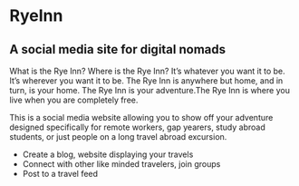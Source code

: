 # RyeInn
## A social media site for digital nomads 

What is the Rye Inn? Where is the Rye Inn? It’s whatever you want it to be. It’s wherever you want it to be. The Rye Inn is anywhere but home, and in turn, is your home. The Rye Inn is your adventure.The Rye Inn is where you live when you are completely free. 

This is a social media website allowing you to show off your adventure designed specifically for remote workers, gap yearers, study abroad students, or just people on a long travel abroad excursion. 
 - Create a blog, website displaying your travels
 - Connect with other like minded travelers, join groups  
 - Post to a travel feed
